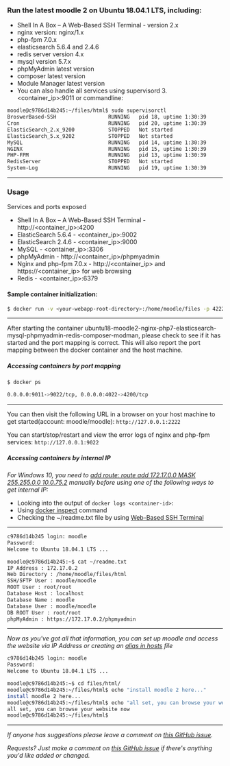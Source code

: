 ### Run the latest moodle 2 on Ubuntu 18.04.1 LTS, including: 
- Shell In A Box – A Web-Based SSH Terminal - version 2.x
- nginx version: nginx/1.x
- php-fpm 7.0.x
- elasticsearch 5.6.4 and 2.4.6
- redis server version 4.x
- mysql version 5.7.x
- phpMyAdmin latest version
- composer latest version
- Module Manager latest version
- You can also handle all services using supervisord 3. <container_ip>:9011 or commandline: 

```bash
moodle@c9786d14b245:~/files/html$ sudo supervisorctl 
BroswerBased-SSH                 RUNNING   pid 18, uptime 1:30:39
Cron                             RUNNING   pid 20, uptime 1:30:39
ElasticSearch_2.x_9200           STOPPED   Not started
ElasticSearch_5.x_9202           STOPPED   Not started
MySQL                            RUNNING   pid 14, uptime 1:30:39
NGINX                            RUNNING   pid 15, uptime 1:30:39
PHP-FPM                          RUNNING   pid 13, uptime 1:30:39
RedisServer                      STOPPED   Not started
System-Log                       RUNNING   pid 19, uptime 1:30:39
```
___

### Usage
Services and ports exposed
- Shell In A Box – A Web-Based SSH Terminal - http://<container_ip>:4200
- ElasticSearch 5.6.4 - <container_ip>:9002
- ElasticSearch 2.4.6 - <container_ip>:9000
- MySQL - <container_ip>:3306
- phpMyAdmin - http://<container_ip>/phpmyadmin
- Nginx and php-fpm 7.0.x - http://<container_ip> and https://<container_ip> for web browsing
- Redis - <container_ip>:6379

#### Sample container initialization: 

```bash
$ docker run -v <your-webapp-root-directory>:/home/moodle/files -p 4222:4200 -p 9022:9011 --name docker-name -d thomasvan/ubuntu18-moodle2-nginx-php7-elasticsearch-mysql-phpmyadmin-redis-composer-modman:latest
```
___

After starting the container ubuntu18-moodle2-nginx-php7-elasticsearch-mysql-phpmyadmin-redis-composer-modman, please check to see if it has started and the port mapping is correct. This will also report the port mapping between the docker container and the host machine.

##### Accessing containers by port mapping
```bash
$ docker ps

0.0.0.0:9011->9022/tcp, 0.0.0.0:4022->4200/tcp
```
___


You can then visit the following URL in a browser on your host machine to get started(account: moodle/moodle): `http://127.0.0.1:2222`

You can start/stop/restart and view the error logs of nginx and php-fpm services: `http://127.0.0.1:9022`

##### Accessing containers by internal IP

_For Windows 10, you need to [add route: route add 172.17.0.0 MASK 255.255.0.0 10.0.75.2](https://forums.docker.com/t/connecting-to-containers-ip-address/18817/13) manually before using one of the following ways to get internal IP:_
- Looking into the output of `docker logs <container-id>`:
- Using [docker inspect](https://docs.docker.com/engine/reference/commandline/inspect/parent-command) command
- Checking the ~/readme.txt file by using [Web-Based SSH Terminal](http://127.0.0.1:2222)
___
 

```bash
c9786d14b245 login: moodle
Password:
Welcome to Ubuntu 18.04.1 LTS ...

moodle@c9786d14b245:~$ cat ~/readme.txt
IP Address : 172.17.0.2
Web Directory : /home/moodle/files/html
SSH/SFTP User : moodle/moodle
ROOT User : root/root
Database Host : localhost
Database Name : moodle
Database User : moodle/moodle
DB ROOT User : root/root 
phpMyAdmin : https://172.17.0.2/phpmyadmin
```
___

_Now as you've got all that information, you can set up moodle and access the website via IP Address or creating an [alias in hosts](https://support.rackspace.com/how-to/modify-your-hosts-file/) file_

```bash
c9786d14b245 login: moodle
Password:
Welcome to Ubuntu 18.04.1 LTS ...

moodle@c9786d14b245:~$ cd files/html/
moodle@c9786d14b245:~/files/html$ echo "install moodle 2 here..."
install moodle 2 here...
moodle@c9786d14b245:~/files/html$ echo "all set, you can browse your website now"
all set, you can browse your website now
moodle@c9786d14b245:~/files/html$ 
   ```
___


_If anyone has suggestions please leave a comment on [this GitHub issue](https://github.com/thomasvan/ubuntu18-moodle2-nginx-php7/issues/2)._

_Requests? Just make a comment on [this GitHub issue](https://github.com/thomasvan/ubuntu18-moodle2-nginx-php7/issues/1) if there's anything you'd like added or changed._
